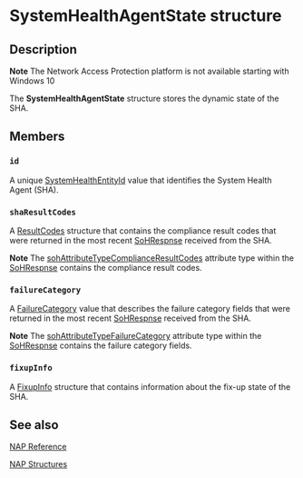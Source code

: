 # SystemHealthAgentState structure

## Description

**Note** The Network Access Protection platform is not available starting with Windows 10

The **SystemHealthAgentState** structure stores the dynamic state of the SHA.

## Members

### `id`

A unique [SystemHealthEntityId](https://learn.microsoft.com/windows/desktop/NAP/nap-datatypes) value that identifies the System Health Agent (SHA).

### `shaResultCodes`

A [ResultCodes](https://learn.microsoft.com/windows/desktop/api/naptypes/ns-naptypes-resultcodes) structure that contains the compliance result codes that were returned in the most recent [SoHRespnse](https://learn.microsoft.com/windows/desktop/api/naptypes/ns-naptypes-soh) received from the SHA.

**Note** The [sohAttributeTypeComplianceResultCodes](https://learn.microsoft.com/windows/desktop/NAP/sohattributetype-enum) attribute type within the [SoHRespnse](https://learn.microsoft.com/windows/desktop/api/naptypes/ns-naptypes-soh) contains the compliance result codes.

### `failureCategory`

A [FailureCategory](https://learn.microsoft.com/windows/desktop/api/naptypes/ne-naptypes-failurecategory) value that describes the failure category fields that were returned in the most recent [SoHRespnse](https://learn.microsoft.com/windows/desktop/api/naptypes/ns-naptypes-soh) received from the SHA.

**Note** The [sohAttributeTypeFailureCategory](https://learn.microsoft.com/windows/desktop/NAP/sohattributetype-enum) attribute type within the [SoHRespnse](https://learn.microsoft.com/windows/desktop/api/naptypes/ns-naptypes-soh) contains the failure category fields.

### `fixupInfo`

A [FixupInfo](https://learn.microsoft.com/windows/desktop/api/naptypes/ns-naptypes-fixupinfo) structure that contains information about the fix-up state of the SHA.

## See also

[NAP Reference](https://learn.microsoft.com/windows/desktop/NAP/nap-reference)

[NAP Structures](https://learn.microsoft.com/windows/desktop/NAP/nap-structures)